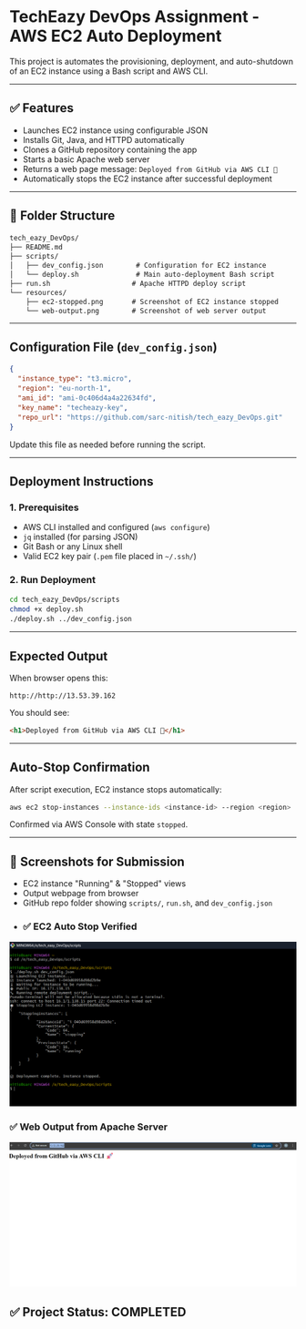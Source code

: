 # TechEazy DevOps Assignment - AWS EC2 Auto Deployment 

This project is automates the provisioning, deployment, and auto-shutdown of an EC2 instance using a Bash script and AWS CLI.

---

## ✅ Features

* Launches EC2 instance using configurable JSON
* Installs Git, Java, and HTTPD automatically
* Clones a GitHub repository containing the app
* Starts a basic Apache web server
* Returns a web page message: `Deployed from GitHub via AWS CLI 🚀`
* Automatically stops the EC2 instance after successful deployment

---

## 📁 Folder Structure

```
tech_eazy_DevOps/
├── README.md
├── scripts/
│   ├── dev_config.json        # Configuration for EC2 instance
│   └── deploy.sh              # Main auto-deployment Bash script
├── run.sh                    # Apache HTTPD deploy script
└── resources/
    ├── ec2-stopped.png       # Screenshot of EC2 instance stopped
    └── web-output.png        # Screenshot of web server output

```

---

##  Configuration File (`dev_config.json`)

```json
{
  "instance_type": "t3.micro",
  "region": "eu-north-1",
  "ami_id": "ami-0c406d4a4a22634fd",
  "key_name": "techeazy-key",
  "repo_url": "https://github.com/sarc-nitish/tech_eazy_DevOps.git"
}
```

Update this file as needed before running the script.

---

##  Deployment Instructions

###  1. Prerequisites

* AWS CLI installed and configured (`aws configure`)
* `jq` installed (for parsing JSON)
* Git Bash or any Linux shell
* Valid EC2 key pair (`.pem` file placed in `~/.ssh/`)

###  2. Run Deployment

```bash
cd tech_eazy_DevOps/scripts
chmod +x deploy.sh
./deploy.sh ../dev_config.json
```

---

##  Expected Output

When browser opens this:

```
http://http://13.53.39.162
```

You should see:

```html
<h1>Deployed from GitHub via AWS CLI 🚀</h1>
```

---

##  Auto-Stop Confirmation

After script execution, EC2 instance stops automatically:

```bash
aws ec2 stop-instances --instance-ids <instance-id> --region <region>
```

Confirmed via AWS Console with state `stopped`.

---
## 📸 Screenshots for Submission

* EC2 instance "Running" & "Stopped" views
* Output webpage from browser
* GitHub repo folder showing `scripts/`, `run.sh`, and `dev_config.json`
* ### ✅ EC2 Auto Stop Verified
![EC2 Stopped](resources/ec2-stopped.png)

### ✅ Web Output from Apache Server
![Web Output](resources/web-output.png)

## ✅ Project Status: COMPLETED
